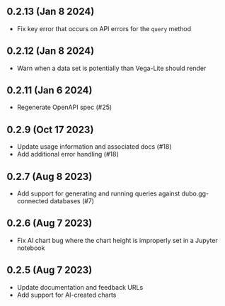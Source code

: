 ## 0.2.13 (Jan 8 2024)

- Fix key error that occurs on API errors for the `query` method

## 0.2.12 (Jan 8 2024)

- Warn when a data set is potentially than Vega-Lite should render

## 0.2.11 (Jan 6 2024)

- Regenerate OpenAPI spec (#25)

## 0.2.9 (Oct 17 2023)

- Update usage information and associated docs (#18)
- Add additional error handling (#18)

## 0.2.7 (Aug 8 2023)

- Add support for generating and running queries against dubo.gg-connected databases (#7)

## 0.2.6 (Aug 7 2023)

- Fix AI chart bug where the chart height is improperly set in a Jupyter notebook

## 0.2.5 (Aug 7 2023)

- Update documentation and feedback URLs
- Add support for AI-created charts
